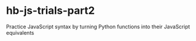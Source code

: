 # hb-js-trials-part2  
Practice JavaScript syntax by turning Python functions into their JavaScript equivalents
